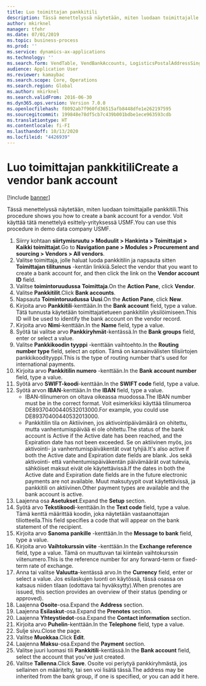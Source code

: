 ```yaml
---
title: Luo toimittajan pankkitili
description: Tässä menettelyssä näytetään, miten luodaan toimittajalle pankkitili.
author: mkirknel
manager: tfehr
ms.date: 07/01/2019
ms.topic: business-process
ms.prod: ''
ms.service: dynamics-ax-applications
ms.technology: ''
ms.search.form: VendTable, VendBankAccounts, LogisticsPostalAddressSingle
audience: Application User
ms.reviewer: kamaybac
ms.search.scope: Core, Operations
ms.search.region: Global
ms.author: mkirknel
ms.search.validFrom: 2016-06-30
ms.dyn365.ops.version: Version 7.0.0
ms.openlocfilehash: f8092ab7f960fd36515afb8448dfe1e262197595
ms.sourcegitcommit: 199848e78df5cb7c439b001bdbe1ece963593cdb
ms.translationtype: HT
ms.contentlocale: fi-FI
ms.lasthandoff: 10/13/2020
ms.locfileid: "4426939"
---
```

# <a name="create-a-vendor-bank-account"></a><span data-ttu-id="d111a-103">Luo toimittajan pankkitili</span><span class="sxs-lookup"><span data-stu-id="d111a-103">Create a vendor bank account</span></span>

[!include [banner](../../includes/banner.md)]

<span data-ttu-id="d111a-104">Tässä menettelyssä näytetään, miten luodaan toimittajalle pankkitili.</span><span class="sxs-lookup"><span data-stu-id="d111a-104">This procedure shows you how to create a bank account for a vendor.</span></span> <span data-ttu-id="d111a-105">Voit käyttää tätä menettelyä esittely-yrityksessä USMF.</span><span class="sxs-lookup"><span data-stu-id="d111a-105">You can use this procedure in demo data company USMF.</span></span>

1. <span data-ttu-id="d111a-106">Siirry kohtaan **siirtymisruutu > Moduulit > Hankinta > Toimittajat > Kaikki toimittajat**.</span><span class="sxs-lookup"><span data-stu-id="d111a-106">Go to **Navigation pane > Modules > Procurement and sourcing > Vendors > All vendors**.</span></span>
2. <span data-ttu-id="d111a-107">Valitse toimittaja, jolle haluat luoda pankkitilin ja napsauta sitten **Toimittajan tilitunnus** -kentän linkkiä.</span><span class="sxs-lookup"><span data-stu-id="d111a-107">Select the vendor that you want to create a bank account for, and then click the link on the **Vendor account ID** field.</span></span>
3. <span data-ttu-id="d111a-108">Valitse **toimintoruudussa** **Toimittaja**.</span><span class="sxs-lookup"><span data-stu-id="d111a-108">On the **Action Pane**, click **Vendor**.</span></span>
4. <span data-ttu-id="d111a-109">Valitse **Pankkitilit**.</span><span class="sxs-lookup"><span data-stu-id="d111a-109">Click **Bank accounts**.</span></span>
5. <span data-ttu-id="d111a-110">Napsauta **Toimintoruudussa** **Uusi**.</span><span class="sxs-lookup"><span data-stu-id="d111a-110">On the **Action Pane**, click **New**.</span></span>
6. <span data-ttu-id="d111a-111">Kirjoita arvo **Pankkitili**-kenttään.</span><span class="sxs-lookup"><span data-stu-id="d111a-111">In the **Bank account** field, type a value.</span></span> <span data-ttu-id="d111a-112">Tätä tunnusta käytetään toimittajatietueen pankkitilin yksilöimiseen.</span><span class="sxs-lookup"><span data-stu-id="d111a-112">This ID will be used to identify the bank account on the vendor record.</span></span>  
7. <span data-ttu-id="d111a-113">Kirjoita arvo **Nimi**-kenttään.</span><span class="sxs-lookup"><span data-stu-id="d111a-113">In the **Name** field, type a value.</span></span>
8. <span data-ttu-id="d111a-114">Syötä tai valitse arvo **Pankkiryhmät**-kentässä.</span><span class="sxs-lookup"><span data-stu-id="d111a-114">In the **Bank groups** field, enter or select a value.</span></span>
9. <span data-ttu-id="d111a-115">Valitse **Pankkikoodin tyyppi** -kenttään vaihtoehto.</span><span class="sxs-lookup"><span data-stu-id="d111a-115">In the **Routing number type** field, select an option.</span></span> <span data-ttu-id="d111a-116">Tämä on kansainvälisten tilisiirtojen pankkikoodityyppi.</span><span class="sxs-lookup"><span data-stu-id="d111a-116">This is the type of routing number that's used for international payments.</span></span>  
10. <span data-ttu-id="d111a-117">Kirjoita arvo **Pankkitilin numero** -kenttään.</span><span class="sxs-lookup"><span data-stu-id="d111a-117">In the **Bank account number** field, type a value.</span></span>
11. <span data-ttu-id="d111a-118">Syötä arvo **SWIFT-koodi**-kenttään.</span><span class="sxs-lookup"><span data-stu-id="d111a-118">In the **SWIFT code** field, type a value.</span></span>
12. <span data-ttu-id="d111a-119">Syötä arvon **IBAN**-kenttään.</span><span class="sxs-lookup"><span data-stu-id="d111a-119">In the **IBAN** field, type a value.</span></span>
    - <span data-ttu-id="d111a-120">IBAN-tilinumeron on oltava oikeassa muodossa.</span><span class="sxs-lookup"><span data-stu-id="d111a-120">The IBAN number must be in the correct format.</span></span> <span data-ttu-id="d111a-121">Voit esimerkiksi käyttää tilinumeroa DE89370400440532013000.</span><span class="sxs-lookup"><span data-stu-id="d111a-121">For example, you could use DE89370400440532013000.</span></span>  
    - <span data-ttu-id="d111a-122">Pankkitilin tila on Aktiivinen, jos aktivointipäivämäärä on ohitettu, mutta vanhentumispäivää ei ole ohitettu.</span><span class="sxs-lookup"><span data-stu-id="d111a-122">The status of the bank account is Active if the Active date has been reached, and the Expiration date has not been exceeded.</span></span> <span data-ttu-id="d111a-123">Se on aktiivinen myös, jos aktivointi- ja vanhentumispäiväkentät ovat tyhjiä.</span><span class="sxs-lookup"><span data-stu-id="d111a-123">It's also active if both the Active date and Expiration date fields are blank.</span></span> <span data-ttu-id="d111a-124">Jos sekä aktivointi- että vanhentumispäiväkentän päivämäärät ovat tulevia, sähköiset maksut eivät ole käytettävissä.</span><span class="sxs-lookup"><span data-stu-id="d111a-124">If the dates in both the Active date and Expiration date fields are in the future electronic payments are not available.</span></span> <span data-ttu-id="d111a-125">Muut maksutyypit ovat käytettävissä, ja pankkitili on aktiivinen.</span><span class="sxs-lookup"><span data-stu-id="d111a-125">Other payment types are available and the bank account is active.</span></span>  
13. <span data-ttu-id="d111a-126">Laajenna osa **Asetukset**.</span><span class="sxs-lookup"><span data-stu-id="d111a-126">Expand the **Setup** section.</span></span>
14. <span data-ttu-id="d111a-127">Syötä arvo **Tekstikoodi**-kenttään.</span><span class="sxs-lookup"><span data-stu-id="d111a-127">In the **Text code** field, type a value.</span></span> <span data-ttu-id="d111a-128">Tämä kenttä määrittää koodin, joka näytetään vastaanottajan tiliotteella.</span><span class="sxs-lookup"><span data-stu-id="d111a-128">This field specifies a code that will appear on the bank statement of the recipient.</span></span>  
15. <span data-ttu-id="d111a-129">Kirjoita arvo **Sanoma pankille** -kenttään.</span><span class="sxs-lookup"><span data-stu-id="d111a-129">In the **Message to bank** field, type a value.</span></span>
16. <span data-ttu-id="d111a-130">Kirjoita arvo **Vaihtokurssin viite** -kenttään.</span><span class="sxs-lookup"><span data-stu-id="d111a-130">In the **Exchange reference** field, type a value.</span></span> <span data-ttu-id="d111a-131">Tämä on muuttuvan tai kiinteän vaihtokurssin viitenumero.</span><span class="sxs-lookup"><span data-stu-id="d111a-131">This is the reference number for any forward-term or fixed-term rate of exchange.</span></span>
17. <span data-ttu-id="d111a-132">Anna tai valitse **Valuutta**-kentässä arvo.</span><span class="sxs-lookup"><span data-stu-id="d111a-132">In the **Currency** field, enter or select a value.</span></span> <span data-ttu-id="d111a-133">Jos esilaskujen luonti on käytössä, tässä osassa on katsaus niiden tilaan (odottava tai hyväksytty).</span><span class="sxs-lookup"><span data-stu-id="d111a-133">When prenotes are issued, this section provides an overview of their status (pending or approved).</span></span>  
18. <span data-ttu-id="d111a-134">Laajenna **Osoite**-osa.</span><span class="sxs-lookup"><span data-stu-id="d111a-134">Expand the **Address** section.</span></span>
19. <span data-ttu-id="d111a-135">Laajenna **Esilaskut**-osa.</span><span class="sxs-lookup"><span data-stu-id="d111a-135">Expand the **Prenotes** section.</span></span>
20. <span data-ttu-id="d111a-136">Laajenna **Yhteystiedot**-osa.</span><span class="sxs-lookup"><span data-stu-id="d111a-136">Expand the **Contact information** section.</span></span>
21. <span data-ttu-id="d111a-137">Kirjoita arvo **Puhelin**-kenttään.</span><span class="sxs-lookup"><span data-stu-id="d111a-137">In the **Telephone** field, type a value.</span></span>
22. <span data-ttu-id="d111a-138">Sulje sivu.</span><span class="sxs-lookup"><span data-stu-id="d111a-138">Close the page.</span></span>
23. <span data-ttu-id="d111a-139">Valitse **Muokkaa**.</span><span class="sxs-lookup"><span data-stu-id="d111a-139">Click **Edit**.</span></span>
24. <span data-ttu-id="d111a-140">Laajenna **Maksu**-osa.</span><span class="sxs-lookup"><span data-stu-id="d111a-140">Expand the **Payment** section.</span></span>
25. <span data-ttu-id="d111a-141">Valitse juuri luomasi tili **Pankkitili**-kentässä.</span><span class="sxs-lookup"><span data-stu-id="d111a-141">In the **Bank account** field, select the account that you've just created.</span></span>
26. <span data-ttu-id="d111a-142">Valitse **Tallenna**.</span><span class="sxs-lookup"><span data-stu-id="d111a-142">Click **Save**.</span></span> <span data-ttu-id="d111a-143">Osoite voi periytyä pankkiryhmästä, jos sellainen on määritelty, tai sen voi lisätä tässä.</span><span class="sxs-lookup"><span data-stu-id="d111a-143">The address may be inherited from the bank group, if one is specified, or you can add it here.</span></span>  


